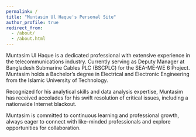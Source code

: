 ```yaml
---
permalink: /
title: "Muntasim Ul Haque's Personal Site"
author_profile: true
redirect_from: 
  - /about/
  - /about.html
---
```


Muntasim Ul Haque is a dedicated professional with extensive experience in the telecommunications industry. Currently serving as Deputy Manager at Bangladesh Submarine Cables PLC (BSCPLC) for the SEA-ME-WE 6 Project. Muntasim holds a Bachelor’s degree in Electrical and Electronic Engineering from the Islamic University of Technology.

Recognized for his analytical skills and data analysis expertise, Muntasim has received accolades for his swift resolution of critical issues, including a nationwide Internet blackout. 

Muntasim is committed to continuous learning and professional growth, always eager to connect with like-minded professionals and explore opportunities for collaboration.
